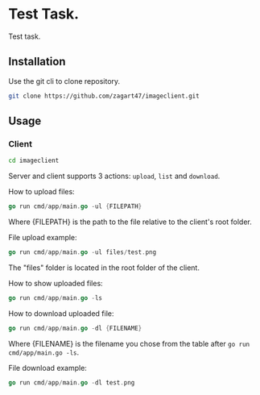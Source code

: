 # Test Task.

Test task.

## Installation

Use the git cli to clone repository.

```bash
git clone https://github.com/zagart47/imageclient.git
```

## Usage

### Client
```bash
cd imageclient
```

Server and client supports 3 actions:
```upload```, ```list``` and ```download```.

How to upload files:
```go
go run cmd/app/main.go -ul {FILEPATH}
```
Where {FILEPATH} is the path to the file relative to the client's root folder.

File upload example:
```go
go run cmd/app/main.go -ul files/test.png
```
The "files" folder is located in the root folder of the client.

How to show uploaded files:
```go
go run cmd/app/main.go -ls
```


How to download uploaded file:
```go
go run cmd/app/main.go -dl {FILENAME}
```
Where {FILENAME} is the filename you chose from the table after ```go run cmd/app/main.go -ls```.

File download example:
```go
go run cmd/app/main.go -dl test.png
```
